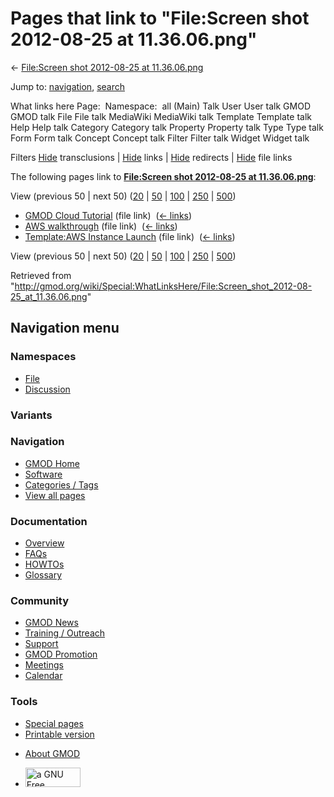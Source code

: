 <div id="mw-page-base" class="noprint">

</div>

<div id="mw-head-base" class="noprint">

</div>

<div id="content" class="mw-body" role="main">

<span id="top"></span>

<div id="mw-js-message" style="display:none;">

</div>



# <span dir="auto">Pages that link to "File:Screen shot 2012-08-25 at 11.36.06.png"</span>

<div id="bodyContent">

<div id="contentSub">

← [File:Screen shot 2012-08-25 at
11.36.06.png](/wiki/File:Screen_shot_2012-08-25_at_11.36.06.png "File:Screen shot 2012-08-25 at 11.36.06.png")

</div>

<div id="jump-to-nav" class="mw-jump">

Jump to: [navigation](#mw-navigation), [search](#p-search)

</div>

<div id="mw-content-text">

What links here Page:  Namespace:  all (Main) Talk User User talk GMOD
GMOD talk File File talk MediaWiki MediaWiki talk Template Template talk
Help Help talk Category Category talk Property Property talk Type Type
talk Form Form talk Concept Concept talk Filter Filter talk Widget
Widget talk

Filters
[Hide](/mediawiki/index.php?title=Special:WhatLinksHere/File:Screen_shot_2012-08-25_at_11.36.06.png&hidetrans=1 "Special:WhatLinksHere/File:Screen shot 2012-08-25 at 11.36.06.png")
transclusions \|
[Hide](/mediawiki/index.php?title=Special:WhatLinksHere/File:Screen_shot_2012-08-25_at_11.36.06.png&hidelinks=1 "Special:WhatLinksHere/File:Screen shot 2012-08-25 at 11.36.06.png")
links \|
[Hide](/mediawiki/index.php?title=Special:WhatLinksHere/File:Screen_shot_2012-08-25_at_11.36.06.png&hideredirs=1 "Special:WhatLinksHere/File:Screen shot 2012-08-25 at 11.36.06.png")
redirects \|
[Hide](/mediawiki/index.php?title=Special:WhatLinksHere/File:Screen_shot_2012-08-25_at_11.36.06.png&hideimages=1 "Special:WhatLinksHere/File:Screen shot 2012-08-25 at 11.36.06.png")
file links

The following pages link to **[File:Screen shot 2012-08-25 at
11.36.06.png](/wiki/File:Screen_shot_2012-08-25_at_11.36.06.png "File:Screen shot 2012-08-25 at 11.36.06.png")**:

View (previous 50 \| next 50)
([20](/mediawiki/index.php?title=Special:WhatLinksHere/File:Screen_shot_2012-08-25_at_11.36.06.png&limit=20 "Special:WhatLinksHere/File:Screen shot 2012-08-25 at 11.36.06.png")
\|
[50](/mediawiki/index.php?title=Special:WhatLinksHere/File:Screen_shot_2012-08-25_at_11.36.06.png&limit=50 "Special:WhatLinksHere/File:Screen shot 2012-08-25 at 11.36.06.png")
\|
[100](/mediawiki/index.php?title=Special:WhatLinksHere/File:Screen_shot_2012-08-25_at_11.36.06.png&limit=100 "Special:WhatLinksHere/File:Screen shot 2012-08-25 at 11.36.06.png")
\|
[250](/mediawiki/index.php?title=Special:WhatLinksHere/File:Screen_shot_2012-08-25_at_11.36.06.png&limit=250 "Special:WhatLinksHere/File:Screen shot 2012-08-25 at 11.36.06.png")
\|
[500](/mediawiki/index.php?title=Special:WhatLinksHere/File:Screen_shot_2012-08-25_at_11.36.06.png&limit=500 "Special:WhatLinksHere/File:Screen shot 2012-08-25 at 11.36.06.png"))

- [GMOD Cloud Tutorial](/wiki/GMOD_Cloud_Tutorial "GMOD Cloud Tutorial")
  (file link) ‎ <span class="mw-whatlinkshere-tools">([←
  links](/mediawiki/index.php?title=Special:WhatLinksHere&target=GMOD+Cloud+Tutorial "Special:WhatLinksHere"))</span>
- [AWS walkthrough](/wiki/AWS_walkthrough "AWS walkthrough") (file link)
  ‎ <span class="mw-whatlinkshere-tools">([←
  links](/mediawiki/index.php?title=Special:WhatLinksHere&target=AWS+walkthrough "Special:WhatLinksHere"))</span>
- [Template:AWS Instance
  Launch](/wiki/Template:AWS_Instance_Launch "Template:AWS Instance Launch")
  (file link) ‎ <span class="mw-whatlinkshere-tools">([←
  links](/mediawiki/index.php?title=Special:WhatLinksHere&target=Template%3AAWS+Instance+Launch "Special:WhatLinksHere"))</span>

View (previous 50 \| next 50)
([20](/mediawiki/index.php?title=Special:WhatLinksHere/File:Screen_shot_2012-08-25_at_11.36.06.png&limit=20 "Special:WhatLinksHere/File:Screen shot 2012-08-25 at 11.36.06.png")
\|
[50](/mediawiki/index.php?title=Special:WhatLinksHere/File:Screen_shot_2012-08-25_at_11.36.06.png&limit=50 "Special:WhatLinksHere/File:Screen shot 2012-08-25 at 11.36.06.png")
\|
[100](/mediawiki/index.php?title=Special:WhatLinksHere/File:Screen_shot_2012-08-25_at_11.36.06.png&limit=100 "Special:WhatLinksHere/File:Screen shot 2012-08-25 at 11.36.06.png")
\|
[250](/mediawiki/index.php?title=Special:WhatLinksHere/File:Screen_shot_2012-08-25_at_11.36.06.png&limit=250 "Special:WhatLinksHere/File:Screen shot 2012-08-25 at 11.36.06.png")
\|
[500](/mediawiki/index.php?title=Special:WhatLinksHere/File:Screen_shot_2012-08-25_at_11.36.06.png&limit=500 "Special:WhatLinksHere/File:Screen shot 2012-08-25 at 11.36.06.png"))

</div>

<div class="printfooter">

Retrieved from
"<http://gmod.org/wiki/Special:WhatLinksHere/File:Screen_shot_2012-08-25_at_11.36.06.png>"

</div>

<div id="catlinks" class="catlinks catlinks-allhidden">

</div>

<div class="visualClear">

</div>

</div>

</div>

<div id="mw-navigation">

## Navigation menu

<div id="mw-head">



<div id="left-navigation">

<div id="p-namespaces" class="vectorTabs" role="navigation"
aria-labelledby="p-namespaces-label">

### Namespaces

- <span id="ca-nstab-image"><a href="/wiki/File:Screen_shot_2012-08-25_at_11.36.06.png"
  accesskey="c" title="View the file page [c]">File</a></span>
- <span id="ca-talk"><a
  href="/mediawiki/index.php?title=File_talk:Screen_shot_2012-08-25_at_11.36.06.png&amp;action=edit&amp;redlink=1"
  accesskey="t"
  title="Discussion about the content page [t]">Discussion</a></span>

</div>

<div id="p-variants" class="vectorMenu emptyPortlet" role="navigation"
aria-labelledby="p-variants-label">

### 

### Variants[](#)

<div class="menu">

</div>

</div>

</div>

<div id="right-navigation">





</div>



</div>

</div>

</div>

<div id="mw-panel">

<div id="p-logo" role="banner">

<a href="/wiki/Main_Page"
style="background-image: url(http://gmod.org/images/GMOD-cogs.png);"
title="Visit the main page"></a>

</div>

<div id="p-Navigation" class="portal" role="navigation"
aria-labelledby="p-Navigation-label">

### Navigation

<div class="body">

- <span id="n-GMOD-Home">[GMOD Home](/wiki/Main_Page)</span>
- <span id="n-Software">[Software](/wiki/GMOD_Components)</span>
- <span id="n-Categories-.2F-Tags">[Categories /
  Tags](/wiki/Categories)</span>
- <span id="n-View-all-pages">[View all
  pages](/wiki/Special:AllPages)</span>

</div>

</div>

<div id="p-Documentation" class="portal" role="navigation"
aria-labelledby="p-Documentation-label">

### Documentation

<div class="body">

- <span id="n-Overview">[Overview](/wiki/Overview)</span>
- <span id="n-FAQs">[FAQs](/wiki/Category:FAQ)</span>
- <span id="n-HOWTOs">[HOWTOs](/wiki/Category:HOWTO)</span>
- <span id="n-Glossary">[Glossary](/wiki/Glossary)</span>

</div>

</div>

<div id="p-Community" class="portal" role="navigation"
aria-labelledby="p-Community-label">

### Community

<div class="body">

- <span id="n-GMOD-News">[GMOD News](/wiki/GMOD_News)</span>
- <span id="n-Training-.2F-Outreach">[Training /
  Outreach](/wiki/Training_and_Outreach)</span>
- <span id="n-Support">[Support](/wiki/Support)</span>
- <span id="n-GMOD-Promotion">[GMOD
  Promotion](/wiki/GMOD_Promotion)</span>
- <span id="n-Meetings">[Meetings](/wiki/Meetings)</span>
- <span id="n-Calendar">[Calendar](/wiki/Calendar)</span>

</div>

</div>

<div id="p-tb" class="portal" role="navigation"
aria-labelledby="p-tb-label">

### Tools

<div class="body">

- <span id="t-specialpages"><a href="/wiki/Special:SpecialPages" accesskey="q"
  title="A list of all special pages [q]">Special pages</a></span>
- <span id="t-print"><a
  href="/mediawiki/index.php?title=Special:WhatLinksHere/File:Screen_shot_2012-08-25_at_11.36.06.png&amp;printable=yes"
  rel="alternate" accesskey="p"
  title="Printable version of this page [p]">Printable version</a></span>

</div>

</div>

</div>

</div>

<div id="footer" role="contentinfo">

- <span id="footer-places-about">[About
  GMOD](/wiki/GMOD:About "GMOD:About")</span>

<!-- -->

- <span id="footer-copyrightico">[<img src="http://www.gnu.org/graphics/gfdl-logo-small.png" width="88"
  height="31" alt="a GNU Free Documentation License" />](http://www.gnu.org/licenses/fdl-1.3.html)</span>




</div>

